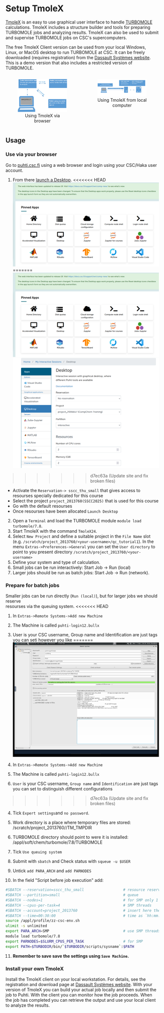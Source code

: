 # Setup TmoleX

[TmoleX](https://www.3ds.com/products/biovia/turbomole ) is an easy to use graphical user interface to handle [TURBOMOLE](https://www.turbomole.org/turbomole/turbomole-features/) calculations. TmoleX includes a structure builder and tools for preparing TURBOMOLE jobs and analyzing results. TmoleX can also be used to submit and supervise TURBOMOLE jobs on CSC's supercomputers.


The free TmoleX Client version can be used from your local Windows, Linux, or MacOS desktop to run TURBOMOLE at CSC. It can be freely downloaded (requires registration) from the [Dassault Systèmes website](https://discover.3ds.com/free-download-biovia-turbomole-demo-version). This is a demo version that also includes a restricted version of TURBOMOLE.

<div style="display: flex; gap: 20px; justify-content: space-between;">
  <figure style="width: 45%; text-align: center;">
    <img src="../img/tmolex-and-ood.svg" alt="Using TmoleX network scheme" title="Using TmoleX network scheme" style="width: 100%;">
    <figcaption>Using TmoleX via browser</figcaption>
  </figure>
  <figure style="width: 45%; text-align: center;">
    <img src="../img/tmolex-and-puhti_new.svg" alt="Using TmoleX network scheme" title="Using TmoleX network scheme" style="width: 100%;">
    <figcaption>Using TmoleX from local computer</figcaption>
  </figure>
</div>
             

## Usage

### Use via your browser

Go to [puhti.csc.fi](https://puhti.csc.fi/) using a web browser and login using
your CSC/Haka user account.

1. From there [launch a Desktop](https://docs.csc.fi/computing/webinterface/desktop/#launching).
<<<<<<< HEAD
![Launch Desktop](../img/ood_01.png)		
=======
![Launch Desktop](../img/ood_01.png)
![Launch Desktop](../img/ood_02.png)
		
>>>>>>> d7ec63a (Update site and fix broken files)
   * Activate the `Reservation-> sscc_thu_small` that gives access to resourses specially dedicated for this course 
   * Select the project `project_2013760(SSCC2025)` that is used for this course 
   * Go with the default resourses	
   * Once resourses have been allocated `Launch Desktop`  
2. Open a `Terminal` and load the TURBOMOLE module `module load turbomole/7.8`.
3. Start TmoleX with the command `TmoleX24`.
4. Select `New Project` and define a suitable project in the `File Name` slot
   (e.g. `/scratch/project_2013760/<your-username>/qc_tutorial1`).
   In the menu `Extras->Preferences->General` you can set the `User directory` to point to you present directory `/scratch/project_2013760/<your-username>`
5. Define your system and type of calculation. 
6. Small jobs can be run interactively: Start Job -> Run (local)
7. Larger jobs should be run as batch jobs: Start Job -> Run (network).


### Prepare for batch jobs

Smaller jobs can be run directly (`Run (local)`), but for larger jobs we should reserve  
resourses via the queuing system. 
<<<<<<< HEAD

1. In `Extras->Remote Systems->Add new Machine`
2. The Machine is called `puhti-login12.bullx`
3. User is your CSC username, Group name and Identification are just tags you can seti however you like
=======
![ Prepare batch queue](../img/tmolex_7.png)

1. In `Extras->Remote Systems->Add new Machine`
2. The Machine is called `puhti-login12.bullx`
3. `User` is your CSC username, `Group name` and `Identification` are just tags you can set to distinguish different configurations
>>>>>>> d7ec63a (Update site and fix broken files)
4. Tick `Expert settings`and `no password`.
5. Work directory is a place where temporary files are stored:
   /scratch/project_2013760/<your-username>/TM_TMPDIR 
6. TURBOMOLE directory should point to were it is installed:
   /appl/soft/chem/turbomole/7.8/TURBOMOLE

7. Tick `Use queuing system`
8. Submit with `sbatch` and Check status with  `squeue -u $USER`
9. Untick `add PARA_ARCH` and `add PARNODES`    
10. In the field "Script before job execution" add:
 
```bash
#SBATCH --reservation=sscc_thu_small                  # resource reservation for school
#SBATCH --partition=small                             # queue
#SBATCH --nodes=1                                     # for SMP only 1 is possible
#SBATCH --cpus-per-task=4                             # SMP threads
#SBATCH --account=project_2013760                     # insert here the project to be billed
#SBATCH --time=00:30:00                               # time as `hh:mm:ss`
source /appl/profile/zz-csc-env.sh
ulimit -s unlimited
export PARA_ARCH=SMP                                  # use SMP threads
module load turbomole/7.8
export PARNODES=$SLURM_CPUS_PER_TASK                  # for SMP
export PATH=$TURBODIR/bin/`$TURBODIR/scripts/sysname`:$PATH
```


11. **Remember to save save the settings using `Save Machine`.**   


 
### Install your own TmoleX

Install the TmoleX client on your local workstation. For details, see the
registration and download page at
[Dassault Systèmes website](https://discover.3ds.com/free-download-biovia-turbomole-demo-version).
With your version of TmoleX you can build your actual job locally and then
submit the job to Puhti. With the client you can monitor how the job proceeds.
When the job has completed you can retrieve the output and use your local
client to analyze the results.

